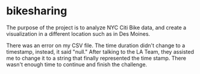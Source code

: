  # bikesharing

The purpose of the project is to analyze NYC Citi Bike data, and create a visualization in a different location such as in Des Moines.

There was an error on my CSV file. The time duration didn't change to a timestamp, instead, it said "null." After talking to the LA Team, they assisted me to change it to a string that finally represented the time stamp. There wasn't enough time to continue and finish the challenge.
